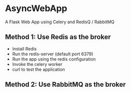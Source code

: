 # AsyncWebApp
A Flask Web App using Celery and RedisQ / RabbitMQ

## Method 1: Use Redis as the broker
* Install Redis
* Run the redis-server (default port 6379)
* Run the app using the redis configuration
* Invoke the celery worker
* curl to test the application

## Method 2: Use RabbitMQ as the broker
